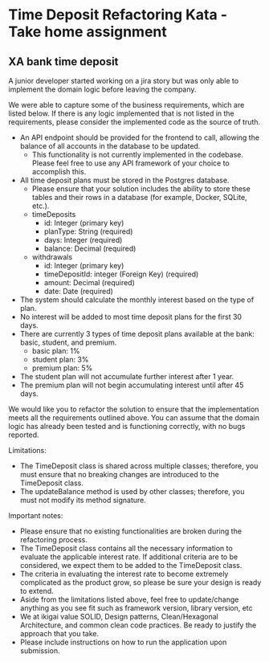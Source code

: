 # Time Deposit Refactoring Kata - Take home assignment
## XA bank time deposit

A junior developer started working on a jira story but was only able to implement the domain logic before leaving the company.

We were able to capture some of the business requirements, which are listed below. If there is any logic implemented that is not listed in the requirements, please consider the implemented code as the source of truth.

- An API endpoint should be provided for the frontend to call, allowing the balance of all accounts in the database to be updated.
  - This functionality is not currently implemented in the codebase. Please feel free to use any API framework of your choice to accomplish this.
- All time deposit plans must be stored in the Postgres database.
  - Please ensure that your solution includes the ability to store these tables and their rows in a database (for example, Docker, SQLite, etc.).
  - timeDeposits
    - id: Integer (primary key)
    - planType: String (required)
    - days: Integer (required)
    - balance: Decimal (required)
  - withdrawals
    - id: Integer (primary key)
    - timeDepositId: integer (Foreign Key) (required)
    - amount: Decimal (required)
    - date: Date (required)
- The system should calculate the monthly interest based on the type of plan.
- No interest will be added to most time deposit plans for the first 30 days.
- There are currently 3 types of time deposit plans available at the bank: basic, student, and premium.
    - basic plan: 1%
    - student plan: 3%
    - premium plan: 5%
- The student plan will not accumulate further interest after 1 year.
- The premium plan will not begin accumulating interest until after 45 days.

We would like you to refactor the solution to ensure that the implementation meets all the requirements outlined above. 
You can assume that the domain logic has already been tested and is functioning correctly, with no bugs reported.

Limitations:
- The TimeDeposit class is shared across multiple classes; therefore, you must ensure that no breaking changes are introduced to the TimeDeposit class.
- The updateBalance method is used by other classes; therefore, you must not modify its method signature.

Important notes:
- Please ensure that no existing functionalities are broken during the refactoring process.
- The TimeDeposit class contains all the necessary information to evaluate the applicable interest rate. If additional criteria are to be considered, we expect them to be added to the TimeDeposit class.
- The criteria in evaluating the interest rate to become extremely complicated as the product grow, so please be sure your design is ready to extend.
- Aside from the limitations listed above, feel free to update/change anything as you see fit such as framework version, library version, etc
- We at ikigai value SOLID, Design patterns, Clean/Hexagonal Architecture, and common clean code practices. Be ready to justify the approach that you take.
- Please include instructions on how to run the application upon submission.